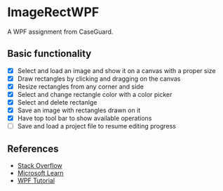 # ImageRectWPF
A WPF assignment from CaseGuard.

## Basic functionality
* [x] Select and load an image and show it on a canvas with a proper size
* [x] Draw rectangles by clicking and dragging on the canvas
* [x] Resize rectangles from any corner and side
* [x] Select and change rectangle color with a color picker
* [x] Select and delete rectanlge
* [x] Save an image with rectangles drawn on it
* [x] Have top tool bar to show available operations
* [ ] Save and load a project file to resume editing progress

## References
* [Stack Overflow](https://stackoverflow.com/)
* [Microsoft Learn](https://learn.microsoft.com/en-us/)
* [WPF Tutorial](https://www.tutorialspoint.com/wpf/index.htm)
